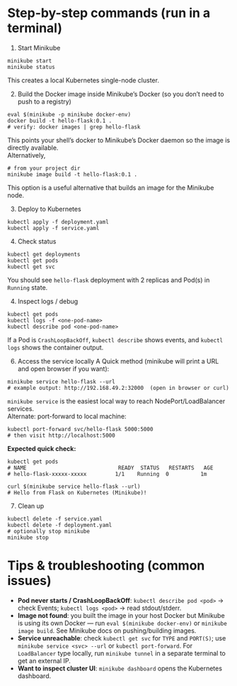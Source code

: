# Step-by-step commands (run in a terminal)

1. Start Minikube
```
minikube start
minikube status
```
This creates a local Kubernetes single-node cluster. 


2. Build the Docker image inside Minikube’s Docker (so you don’t need to push to a registry)
```
eval $(minikube -p minikube docker-env)
docker build -t hello-flask:0.1 .
# verify: docker images | grep hello-flask
```
This points your shell’s docker to Minikube’s Docker daemon so the image is directly available.     
Alternatively,
```
# from your project dir
minikube image build -t hello-flask:0.1 .
```
This option is a useful alternative that builds an image for the Minikube node. 


3. Deploy to Kubernetes
```
kubectl apply -f deployment.yaml
kubectl apply -f service.yaml
```


4. Check status
```
kubectl get deployments
kubectl get pods
kubectl get svc
```
You should see `hello-flask` deployment with 2 replicas and Pod(s) in `Running` state.


4. Inspect logs / debug
```
kubectl get pods
kubectl logs -f <one-pod-name>
kubectl describe pod <one-pod-name>
```
If a Pod is `CrashLoopBackOff`, `kubectl describe` shows events, and `kubectl logs` shows the container output.


6. Access the service locally
A Quick method (minikube will print a URL and open browser if you want):
```
minikube service hello-flask --url
# example output: http://192.168.49.2:32000  (open in browser or curl)
```
`minikube service` is the easiest local way to reach NodePort/LoadBalancer services.     
Alternate: port-forward to local machine:
```
kubectl port-forward svc/hello-flask 5000:5000
# then visit http://localhost:5000
```
**Expected quick check:**
```
kubectl get pods
# NAME                             READY  STATUS   RESTARTS   AGE
# hello-flask-xxxxx-xxxxx         1/1    Running  0          1m
```
```
curl $(minikube service hello-flask --url)
# Hello from Flask on Kubernetes (Minikube)!
```


7. Clean up
```
kubectl delete -f service.yaml
kubectl delete -f deployment.yaml
# optionally stop minikube
minikube stop
```

# Tips & troubleshooting (common issues)

* **Pod never starts / CrashLoopBackOff**: `kubectl describe pod <pod>` → check Events; `kubectl logs <pod>` → read stdout/stderr. 
* **Image not found**: you built the image in your host Docker but Minikube is using its own Docker — run `eval $(minikube docker-env)` or `minikube image build`. See Minikube docs on pushing/building images. 
* **Service unreachable**: check `kubectl get svc` for `TYPE` and `PORT(S)`; use `minikube service <svc> --url` or `kubectl port-forward`. For `LoadBalancer` type locally, run `minikube tunnel` in a separate terminal to get an external IP. 
* **Want to inspect cluster UI**: `minikube dashboard` opens the Kubernetes dashboard.
